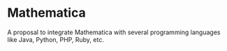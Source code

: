 # Mathematica

A proposal to integrate Mathematica with several programming languages like Java, Python, PHP, Ruby, etc.
